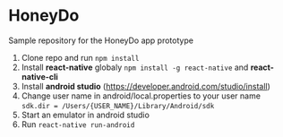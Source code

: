 # HoneyDo
Sample repository for the HoneyDo app prototype

1. Clone repo and run ```npm install```
2. Install **react-native** globaly ```npm install -g react-native``` and **react-native-cli**
3. Install **android studio** (https://developer.android.com/studio/install)
4. Change user name in android/local.properties to your user name ```sdk.dir = /Users/{USER_NAME}/Library/Android/sdk```
5. Start an emulator in android studio
6. Run ```react-native run-android```
